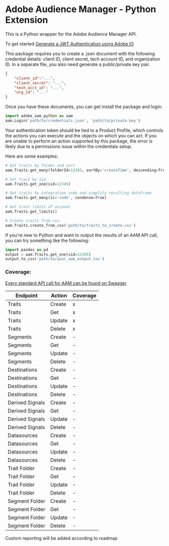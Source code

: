 # Adobe Audience Manager - Python Extension

This is a Python wrapper for the Adobe Audience Manager API.

To get started [Generate a JWT Authentication using Adobe IO](https://www.adobe.io/apis/experiencecloud/analytics/docs.html#!AdobeDocs/analytics-2.0-apis/master/jwt.md)

This package requires you to create a .json document with the following credential details: client ID, client secret, tech account ID, and organization ID. In a separate file, you also need generate a public/private key pair.

```json
{
    "client_id":"...",
    "client_secret": "...",
    "tech_acct_id": "...",
    "org_id": "..."
}
```

Once you have these documents, you can get install the package and login:

```py
import adobe_aam_python as aam
aam.Login('path/to/credentials.json', 'path/to/private.key')
```

Your authentication token should be tied to a Product Profile, which controls the actions you can execute and the objects on which you can act. If you are unable to perform an action supported by this package, the error is likely due to a permissions issue within the credentials setup.

Here are some examples:

```py
# Get traits by folder and sort
aam.Traits.get_many(folderId=12345, sortBy='createTime', descending=True)

# Get trait by sid
aam.Traits.get_one(sid=12345)

# Get traits by integration code and simplify resulting dataframe
aam.Traits.get_many(ic='code', condense=True)

# Get trait limits of account
aam.Traits.get_limits()

# Create traits from csv
aam.Traits.create_from_csv('path/to/traits_to_create.csv')
```

If you're new to Python and want to output the results of an AAM API call, you can try something like the following:

```py
import pandas as pd
output = aam.Traits.get_one(sid=12345)
output.to_csv('path/to/your_aam_output.csv')
```

### Coverage:
[Every standard API call for AAM can be found on Swagger](https://bank.demdex.com/portal/swagger/index.html#/)

| Endpoint        | Action | Coverage |
|-----------------|--------|----------|
| Traits          | Create | x        |
| Traits          | Get    | x        |
| Traits          | Update | x        |
| Traits          | Delete | x        |
| Segments        | Create | -        |
| Segments        | Get    | -        |
| Segments        | Update | -        |
| Segments        | Delete | -        |
| Destinations    | Create | -        |
| Destinations    | Get    | -        |
| Destinations    | Update | -        |
| Destinations    | Delete | -        |
| Derived Signals | Create | -        |
| Derived Signals | Get    | -        |
| Derived Signals | Update | -        |
| Derived Signals | Delete | -        |
| Datasources     | Create | -        |
| Datasources     | Get    | -        |
| Datasources     | Update | -        |
| Datasources     | Delete | -        |
| Trait Folder    | Create | -        |
| Trait Folder    | Get    | -        |
| Trait Folder    | Update | -        |
| Trait Folder    | Delete | -        |
| Segment Folder  | Create | -        |
| Segment Folder  | Get    | -        |
| Segment Folder  | Update | -        |
| Segment Folder  | Delete | -        |

Custom reporting will be added according to roadmap